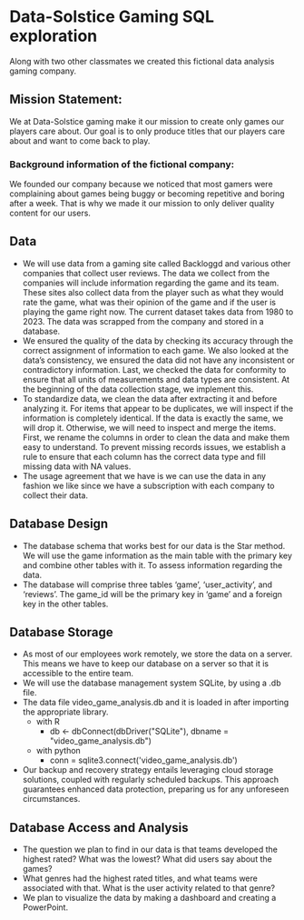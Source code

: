 # Data-Solstice Gaming SQL exploration 
Along with two other classmates we created this fictional data analysis gaming company. 

## Mission Statement:
We at Data-Solstice gaming make it our mission to create only games our players care about. Our goal is to only produce titles that our players care about and want to come back to play. 
### Background information of the fictional company:
We founded our company because we noticed that most gamers were complaining about games being buggy or becoming repetitive and boring after a week. That is why we made it our mission to only deliver quality content for our users.
## Data
- We will use data from a gaming site called Backloggd and various other companies that collect user reviews. The data we collect from the companies will include information regarding the game and its team. These sites also collect data from the player such as what they would rate the game, what was their opinion of the game and if the user is playing the game right now. The current dataset takes data from 1980 to 2023. The data was scrapped from the company and stored in a database. 
-	We ensured the quality of the data by checking its accuracy through the correct assignment of information to each game. We also looked at the data’s consistency, we ensured the data did not have any inconsistent or contradictory information. Last, we checked the data for conformity to ensure that all units of measurements and data types are consistent. At the beginning of the data collection stage, we implement this.
-	To standardize data, we clean the data after extracting it and before analyzing it. For items that appear to be duplicates, we will inspect if the information is completely identical. If the data is exactly the same, we will drop it. Otherwise, we will need to inspect and merge the items. First, we rename the columns in order to clean the data and make them easy to understand. To prevent missing records issues, we establish a rule to ensure that each column has the correct data type and fill missing data with NA values.
-	The usage agreement that we have is we can use the data in any fashion we like since we have a subscription with each company to collect their data.  

## Database Design
-	The database schema that works best for our data is the Star method. We will use the game information as the main table with the primary key and combine other tables with it. To assess information regarding the data.
-	The database will comprise three tables ‘game’, ‘user_activity’, and ‘reviews’. The game_id will be the primary key in ‘game’ and a foreign key in the other tables.
 
## Database Storage 
-	As most of our employees work remotely, we store the data on a server. This means we have to keep our database on a server so that it is accessible to the entire team.
-	We will use the database management system SQLite, by using a .db file.
-	The data file video_game_analysis.db and it is loaded in after importing the appropriate library.
    -	with R
          -	db <- dbConnect(dbDriver("SQLite"), dbname = "video_game_analysis.db")
    -	with python
          - conn = sqlite3.connect('video_game_analysis.db')
- Our backup and recovery strategy entails leveraging cloud storage solutions, coupled with regularly scheduled backups. This approach guarantees enhanced data protection, preparing us for any unforeseen circumstances.
## Database Access and Analysis
- The question we plan to find in our data is that teams developed the highest rated? What was the lowest? What did users say about the games?
- What genres had the highest rated titles, and what teams were associated with that. What is the user activity related to that genre?
- We plan to visualize the data by making a dashboard and creating a PowerPoint. 

